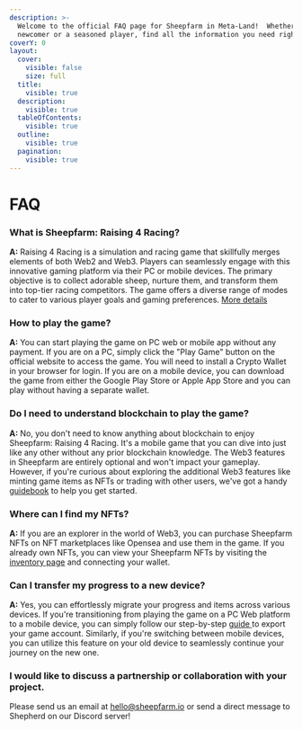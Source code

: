 ```yaml
---
description: >-
  Welcome to the official FAQ page for Sheepfarm in Meta-Land!  Whether you're a
  newcomer or a seasoned player, find all the information you need right here!
coverY: 0
layout:
  cover:
    visible: false
    size: full
  title:
    visible: true
  description:
    visible: true
  tableOfContents:
    visible: true
  outline:
    visible: true
  pagination:
    visible: true
---
```


# FAQ

### **What is Sheepfarm: Raising 4 Racing?**

**A:** Raising 4 Racing is a simulation and racing game that skillfully merges elements of both Web2 and Web3. Players can seamlessly engage with this innovative gaming platform via their PC or mobile devices. The primary objective is to collect adorable sheep, nurture them, and transform them into top-tier racing competitors. The game offers a diverse range of modes to cater to various player goals and gaming preferences. [More details](https://docs.google.com/presentation/d/1aDAfu\_OrLbfiX0k\_ZAN1vFI-De3UoIHJcFv9sEtPe6M/edit?usp=sharing)

### **How to play the game?**

**A:** You can start playing the game on PC web or mobile app without any payment. If you are on a PC, simply click the "Play Game" button on the official website to access the game. You will need to install a Crypto Wallet in your browser for login. If you are on a mobile device, you can download the game from either the Google Play Store or Apple App Store and you can play without having a separate wallet.

### **Do I need to understand blockchain to play the game?**

**A:** No, you don't need to know anything about blockchain to enjoy Sheepfarm: Raising 4 Racing. It's a mobile game that you can dive into just like any other without any prior blockchain knowledge. The Web3 features in Sheepfarm are entirely optional and won't impact your gameplay. However, if you're curious about exploring the additional Web3 features like minting game items as NFTs or trading with other users, we've got a handy [guidebook](broken-reference) to help you get started.

### **Where can I find my NFTs?**

**A:** If you are an explorer in the world of Web3, you can purchase Sheepfarm NFTs on NFT marketplaces like Opensea and use them in the game. If you already own NFTs, you can view your Sheepfarm NFTs by visiting the [inventory page](https://sheepfarm.io/inventory) and connecting your wallet.

### **Can I transfer my progress to a new device?**

**A:** Yes, you can effortlessly migrate your progress and items across various devices. If you're transitioning from playing the game on a PC Web platform to a mobile device, you can simply follow our step-by-step [guide](https://guide.sheepfarm.io/guide/gameplay/import-export-an-account)[ ](account-import-export.md)to export your game account. Similarly, if you're switching between mobile devices, you can utilize this feature on your old device to seamlessly continue your journey on the new one.

### I would like to discuss a partnership or collaboration with your project.

Please send us an email at [hello@sheepfarm.io](mailto:hello@sheepfarm.io) or send a direct message to Shepherd on our Discord server!

